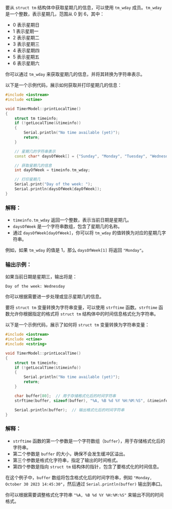 要从 `struct tm` 结构体中获取星期几的信息，可以使用 `tm_wday` 成员。`tm_wday` 是一个整数，表示星期几，范围从 0 到 6，其中：

- 0 表示星期日
- 1 表示星期一
- 2 表示星期二
- 3 表示星期三
- 4 表示星期四
- 5 表示星期五
- 6 表示星期六

你可以通过 `tm_wday` 来获取星期几的信息，并将其转换为字符串表示。

以下是一个示例代码，展示如何获取并打印星期几的信息：

```cpp
#include <iostream>
#include <ctime>

void TimerModel::printLocalTime()
{
    struct tm timeinfo;
    if (!getLocalTime(&timeinfo))
    {
        Serial.println("No time available (yet)");
        return;
    }

    // 星期几的字符串表示
    const char* daysOfWeek[] = {"Sunday", "Monday", "Tuesday", "Wednesday", "Thursday", "Friday", "Saturday"};

    // 获取星期几的信息
    int dayOfWeek = timeinfo.tm_wday;

    // 打印星期几
    Serial.print("Day of the week: ");
    Serial.println(daysOfWeek[dayOfWeek]);
}
```

### 解释：
- `timeinfo.tm_wday` 返回一个整数，表示当前日期是星期几。
- `daysOfWeek` 是一个字符串数组，包含了星期几的名称。
- 通过 `daysOfWeek[dayOfWeek]`，你可以将 `tm_wday` 的值转换为对应的星期几字符串。

例如，如果 `tm_wday` 的值是 1，那么 `daysOfWeek[1]` 将返回 `"Monday"`。

### 输出示例：
如果当前日期是星期三，输出将是：
```
Day of the week: Wednesday
```

你可以根据需要进一步处理或显示星期几的信息。


要将 `struct tm` 变量转换为字符串变量，可以使用 `strftime` 函数。`strftime` 函数允许你根据指定的格式将 `struct tm` 结构体中的时间信息格式化为字符串。

以下是一个示例代码，展示了如何将 `struct tm` 变量转换为字符串变量：

```cpp
#include <iostream>
#include <ctime>
#include <cstring>

void TimerModel::printLocalTime()
{
    struct tm timeinfo;
    if (!getLocalTime(&timeinfo))
    {
        Serial.println("No time available (yet)");
        return;
    }

    char buffer[80];  // 用于存储格式化后的时间字符串
    strftime(buffer, sizeof(buffer), "%A, %B %d %Y %H:%M:%S", &timeinfo);

    Serial.println(buffer);  // 输出格式化后的时间字符串
}
```

### 解释：
- `strftime` 函数的第一个参数是一个字符数组（`buffer`），用于存储格式化后的字符串。
- 第二个参数是 `buffer` 的大小，确保不会发生缓冲区溢出。
- 第三个参数是格式化字符串，指定了输出的时间格式。
- 第四个参数是指向 `struct tm` 结构体的指针，包含了要格式化的时间信息。

在这个例子中，`buffer` 数组将包含格式化后的时间字符串，例如 `"Monday, October 30 2023 14:45:30"`，然后通过 `Serial.println(buffer)` 输出到串口。

你可以根据需要调整格式化字符串 `"%A, %B %d %Y %H:%M:%S"` 来输出不同的时间格式。
